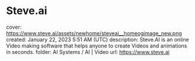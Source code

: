 # Steve.ai

cover: https://www.steve.ai/assets/newhome/steveai__homeogimage_new.png
created: January 22, 2023 5:51 AM (UTC)
description: Steve.AI is an online Video making software that helps anyone to create Videos and animations in seconds.
folder: AI Systems / AI | Video
url: https://www.steve.ai